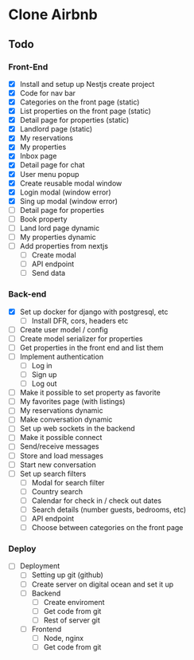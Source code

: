 # Clone Airbnb

## Todo

### Front-End
- [x] Install and setup up Nestjs create project
- [x] Code for nav bar
- [x] Categories on the front page (static)
- [x] List properties on the front page (static)
- [x] Detail page for properties (static)
- [x] Landlord page (static)
- [x] My reservations 
- [x] My properties
- [x] Inbox page
- [x] Detail page for chat
- [x] User menu popup
- [x] Create reusable modal window
- [x] Login modal (window error)
- [x] Sing up modal (window error)
- [ ] Detail page for properties
- [ ] Book property
- [ ] Land lord page dynamic
- [ ] My properties dynamic 
- [ ] Add properties from nextjs
    - [ ] Create modal
    - [ ] API endpoint
    - [ ] Send data

### Back-end
- [x] Set up docker for django with postgresql, etc
    - [ ] Install DFR, cors, headers etc
- [ ] Create user model /  config 
- [ ] Create model serializer for properties
- [ ] Get properties in the front end and list them 
- [ ] Implement authentication
    - [ ] Log in
    - [ ] Sign up
    - [ ] Log out 
- [ ] Make it possible to set property as favorite
- [ ] My favorites page (with listings)
- [ ] My reservations dynamic
- [ ] Make conversation dynamic
- [ ] Set up web sockets in the backend
- [ ] Make it possible connect
- [ ] Send/receive messages
- [ ] Store and load messages
- [ ] Start new conversation
- [ ] Set up search filters
    - [ ] Modal for search filter
    - [ ] Country search
    - [ ] Calendar for check in / check out dates
    - [ ] Search details (number guests, bedrooms, etc)
    - [ ] API endpoint
    - [ ] Choose between categories on the front page

### Deploy
- [ ] Deployment 
    - [ ] Setting up git (github)
    - [ ] Create server on digital ocean and set it up
    - [ ] Backend
        - [ ] Create enviroment
        - [ ] Get code from git 
        - [ ] Rest of server git
    - [ ] Frontend
        - [ ] Node, nginx
        - [ ] Get code from git